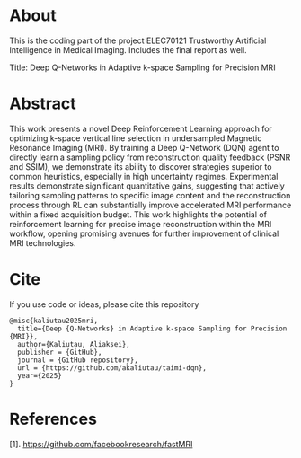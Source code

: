 # About


This is the coding part of the project ELEC70121 Trustworthy Artificial Intelligence in Medical Imaging.
Includes the final report as well.

Title: Deep Q-Networks in Adaptive k-space Sampling for Precision MRI

# Abstract

This work presents a novel Deep Reinforcement Learning
approach for optimizing k-space vertical line selection in undersampled
Magnetic Resonance Imaging (MRI). By training a Deep Q-Network
(DQN) agent to directly learn a sampling policy from reconstruction
quality feedback (PSNR and SSIM), we demonstrate its ability to discover 
strategies superior to common heuristics, especially in high uncertainty regimes. 
Experimental results demonstrate significant quantitative
gains, suggesting that actively tailoring sampling patterns to specific image 
content and the reconstruction process through RL can substantially
improve accelerated MRI performance within a fixed acquisition budget.
This work highlights the potential of reinforcement learning for precise
image reconstruction within the MRI workflow, opening promising avenues 
for further improvement of clinical MRI technologies.

# Cite

If you use code or ideas, please cite this repository

```
@misc{kaliutau2025mri,
  title={Deep {Q-Networks} in Adaptive k-space Sampling for Precision {MRI}},
  author={Kaliutau, Aliaksei},
  publisher = {GitHub},
  journal = {GitHub repository},
  url = {https://github.com/akaliutau/taimi-dqn},
  year={2025}
}
```

# References

[1]. https://github.com/facebookresearch/fastMRI 


